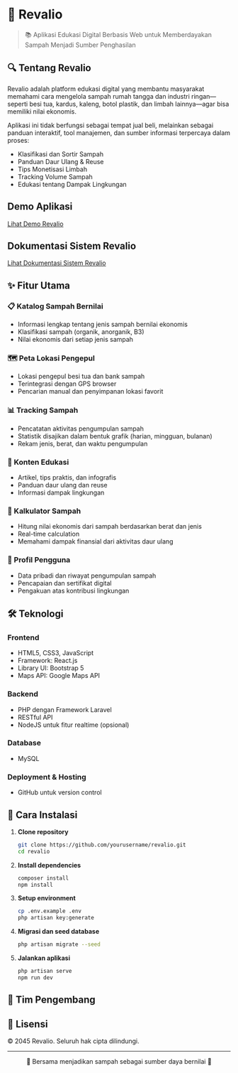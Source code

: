 # 🌱 Revalio

> 📚 Aplikasi Edukasi Digital Berbasis Web untuk Memberdayakan Sampah Menjadi Sumber Penghasilan

## 🔍 Tentang Revalio

Revalio adalah platform edukasi digital yang membantu masyarakat memahami cara mengelola sampah rumah tangga dan industri ringan—seperti besi tua, kardus, kaleng, botol plastik, dan limbah lainnya—agar bisa memiliki nilai ekonomis.

Aplikasi ini tidak berfungsi sebagai tempat jual beli, melainkan sebagai panduan interaktif, tool manajemen, dan sumber informasi terpercaya dalam proses:
- Klasifikasi dan Sortir Sampah
- Panduan Daur Ulang & Reuse
- Tips Monetisasi Limbah
- Tracking Volume Sampah
- Edukasi tentang Dampak Lingkungan

## Demo Aplikasi
[Lihat Demo Revalio](https://youtu.be/ZTxGYFIn-v8?si=720Ym5P-ZQPfAzgd)

## Dokumentasi Sistem Revalio
[Lihat Dokumentasi Sistem Revalio](https://drive.google.com/drive/folders/17ROywsJdtEVfdPcQ2h6CL7gV2H7OGEtR?usp=sharing)

## ✨ Fitur Utama

### 📋 Katalog Sampah Bernilai
- Informasi lengkap tentang jenis sampah bernilai ekonomis
- Klasifikasi sampah (organik, anorganik, B3)
- Nilai ekonomis dari setiap jenis sampah

### 🗺️ Peta Lokasi Pengepul
- Lokasi pengepul besi tua dan bank sampah
- Terintegrasi dengan GPS browser
- Pencarian manual dan penyimpanan lokasi favorit

### 📊 Tracking Sampah
- Pencatatan aktivitas pengumpulan sampah
- Statistik disajikan dalam bentuk grafik (harian, mingguan, bulanan)
- Rekam jenis, berat, dan waktu pengumpulan

### 📝 Konten Edukasi
- Artikel, tips praktis, dan infografis
- Panduan daur ulang dan reuse
- Informasi dampak lingkungan

### 🧮 Kalkulator Sampah
- Hitung nilai ekonomis dari sampah berdasarkan berat dan jenis
- Real-time calculation
- Memahami dampak finansial dari aktivitas daur ulang

### 👤 Profil Pengguna
- Data pribadi dan riwayat pengumpulan sampah
- Pencapaian dan sertifikat digital
- Pengakuan atas kontribusi lingkungan

## 🛠️ Teknologi

### Frontend
- HTML5, CSS3, JavaScript
- Framework: React.js
- Library UI: Bootstrap 5
- Maps API: Google Maps API

### Backend
- PHP dengan Framework Laravel
- RESTful API
- NodeJS untuk fitur realtime (opsional)

### Database
- MySQL

### Deployment & Hosting
- GitHub untuk version control

## 🔧 Cara Instalasi

1. **Clone repository**
   ```bash
   git clone https://github.com/yourusername/revalio.git
   cd revalio
   ```

2. **Install dependencies**
   ```bash
   composer install
   npm install
   ```

3. **Setup environment**
   ```bash
   cp .env.example .env
   php artisan key:generate
   ```

4. **Migrasi dan seed database**
   ```bash
   php artisan migrate --seed
   ```

5. **Jalankan aplikasi**
   ```bash
   php artisan serve
   npm run dev
   ```

## 👥 Tim Pengembang



## 📝 Lisensi

© 2045 Revalio. Seluruh hak cipta dilindungi.

---

<p align="center">💚 Bersama menjadikan sampah sebagai sumber daya bernilai 💚</p>
